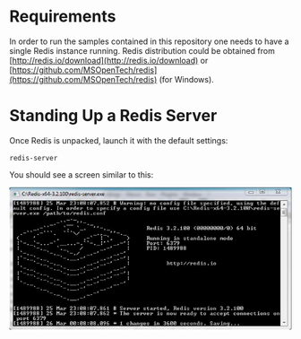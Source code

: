 # Requirements

In order to run the samples contained in this repository one needs to have a single Redis instance running.  Redis distribution could be obtained from [http://redis.io/download](http://redis.io/download) or [https://github.com/MSOpenTech/redis](https://github.com/MSOpenTech/redis) (for Windows).

# Standing Up a Redis Server

Once Redis is unpacked, launch it with the default settings:

    redis-server

You should see a screen similar to this:

![Redis server running](https://github.com/excelsiorsoft/spring-tinkering/blob/master/spring-composite-cache-mgr/doc/Redis.JPG)